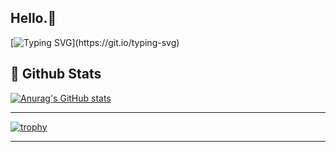 ## Hello.👋 

<div>
  
  <!--Header-->
  [![Typing SVG](https://readme-typing-svg.demolab.com?font=Fira+Code&weight=500&size=15&pause=1000&color=F7E0EEB8&background=6DC0C800&center=true&vCenter=true&random=true&width=435&lines=Hi%2C+there!+Welcome+to+Hyeonsung%60s+GitHub!)](https://git.io/typing-svg)


  ## 👀 Github Stats

  
  [![Anurag's GitHub stats](https://github-readme-stats.vercel.app/api?username=hyonne&prs&show_icons=true&theme=graywhite)](https://github.com/anuraghazra/github-readme-stats)
  
  ------------------------------------------------------------------------------------------------------------------------------------------------------------------------------
  
  [![trophy](https://github-profile-trophy.vercel.app/?username=hyonne&row=2&column=3)](https://github.com/ryo-ma/github-profile-trophy)

---------------------------------------------------------------------------------------------------------------------------------------------------------------------------------
  
  

<!--
**dau-J/dau-J** is a ✨ _special_ ✨ repository because its `README.md` (this file) appears on your GitHub profile.

Here are some ideas to get you started:

- 🔭 I’m currently working on ...
- 🌱 I’m currently learning ...
- 👯 I’m looking to collaborate on ...
- 🤔 I’m looking for help with ...
- 💬 Ask me about ...
- 📫 How to reach me: ...
- 😄 Pronouns: ...
- ⚡ Fun fact: ...
-->

